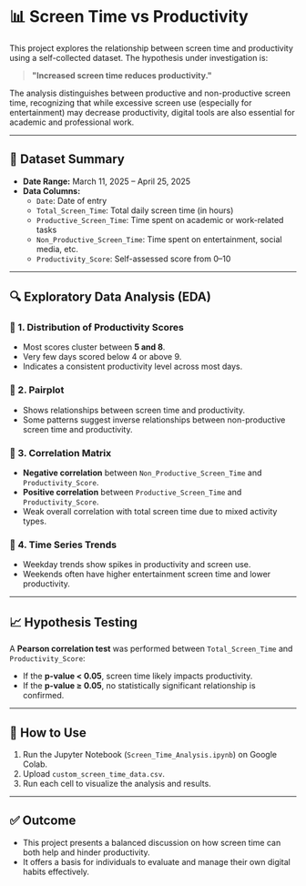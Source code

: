 
# 📊 Screen Time vs Productivity

This project explores the relationship between screen time and productivity using a self-collected dataset. The hypothesis under investigation is:

> **"Increased screen time reduces productivity."**

The analysis distinguishes between productive and non-productive screen time, recognizing that while excessive screen use (especially for entertainment) may decrease productivity, digital tools are also essential for academic and professional work.

---

## 📁 Dataset Summary

- **Date Range:** March 11, 2025 – April 25, 2025
- **Data Columns:**
  - `Date`: Date of entry
  - `Total_Screen_Time`: Total daily screen time (in hours)
  - `Productive_Screen_Time`: Time spent on academic or work-related tasks
  - `Non_Productive_Screen_Time`: Time spent on entertainment, social media, etc.
  - `Productivity_Score`: Self-assessed score from 0–10

---

## 🔍 Exploratory Data Analysis (EDA)

### 📌 1. Distribution of Productivity Scores
- Most scores cluster between **5 and 8**.
- Very few days scored below 4 or above 9.
- Indicates a consistent productivity level across most days.

### 📌 2. Pairplot
- Shows relationships between screen time and productivity.
- Some patterns suggest inverse relationships between non-productive screen time and productivity.

### 📌 3. Correlation Matrix
- **Negative correlation** between `Non_Productive_Screen_Time` and `Productivity_Score`.
- **Positive correlation** between `Productive_Screen_Time` and `Productivity_Score`.
- Weak overall correlation with total screen time due to mixed activity types.

### 📌 4. Time Series Trends
- Weekday trends show spikes in productivity and screen use.
- Weekends often have higher entertainment screen time and lower productivity.

---

## 📈 Hypothesis Testing

A **Pearson correlation test** was performed between `Total_Screen_Time` and `Productivity_Score`:

- If the **p-value < 0.05**, screen time likely impacts productivity.
- If the **p-value ≥ 0.05**, no statistically significant relationship is confirmed.

---

## 💾 How to Use

1. Run the Jupyter Notebook (`Screen_Time_Analysis.ipynb`) on Google Colab.
2. Upload `custom_screen_time_data.csv`.
3. Run each cell to visualize the analysis and results.

---

## ✅ Outcome

- This project presents a balanced discussion on how screen time can both help and hinder productivity.
- It offers a basis for individuals to evaluate and manage their own digital habits effectively.
